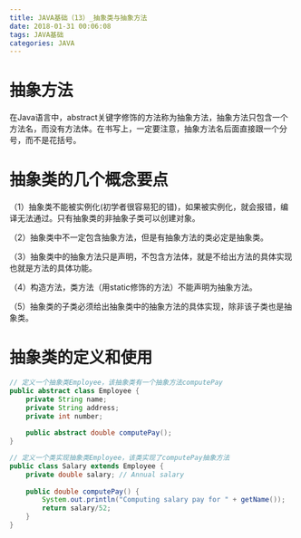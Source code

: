 ```yaml
---
title: JAVA基础（13）_抽象类与抽象方法
date: 2018-01-31 00:06:08
tags: JAVA基础
categories: JAVA
---
```


# 抽象方法

在Java语言中，abstract关键字修饰的方法称为抽象方法，抽象方法只包含一个方法名，而没有方法体。在书写上，一定要注意，抽象方法名后面直接跟一个分号，而不是花括号。

# 抽象类的几个概念要点

（1）抽象类不能被实例化(初学者很容易犯的错)，如果被实例化，就会报错，编译无法通过。只有抽象类的非抽象子类可以创建对象。

（2）抽象类中不一定包含抽象方法，但是有抽象方法的类必定是抽象类。

（3）抽象类中的抽象方法只是声明，不包含方法体，就是不给出方法的具体实现也就是方法的具体功能。

（4）构造方法，类方法（用static修饰的方法）不能声明为抽象方法。

（5）抽象类的子类必须给出抽象类中的抽象方法的具体实现，除非该子类也是抽象类。

# 抽象类的定义和使用

```java
// 定义一个抽象类Employee，该抽象类有一个抽象方法computePay
public abstract class Employee {
    private String name;
    private String address;
    private int number;
   
    public abstract double computePay();
}
```

```java
// 定义一个类实现抽象类Employee，该类实现了computePay抽象方法
public class Salary extends Employee {
    private double salary; // Annual salary
  
    public double computePay() {
        System.out.println("Computing salary pay for " + getName());
        return salary/52;
    }
}
```

